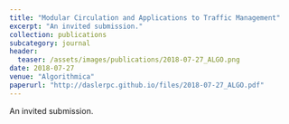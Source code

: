 ```yaml
---
title: "Modular Circulation and Applications to Traffic Management"
excerpt: "An invited submission."
collection: publications
subcategory: journal
header: 
  teaser: /assets/images/publications/2018-07-27_ALGO.png
date: 2018-07-27
venue: "Algorithmica"
paperurl: "http://daslerpc.github.io/files/2018-07-27_ALGO.pdf"
---
```


An invited submission.